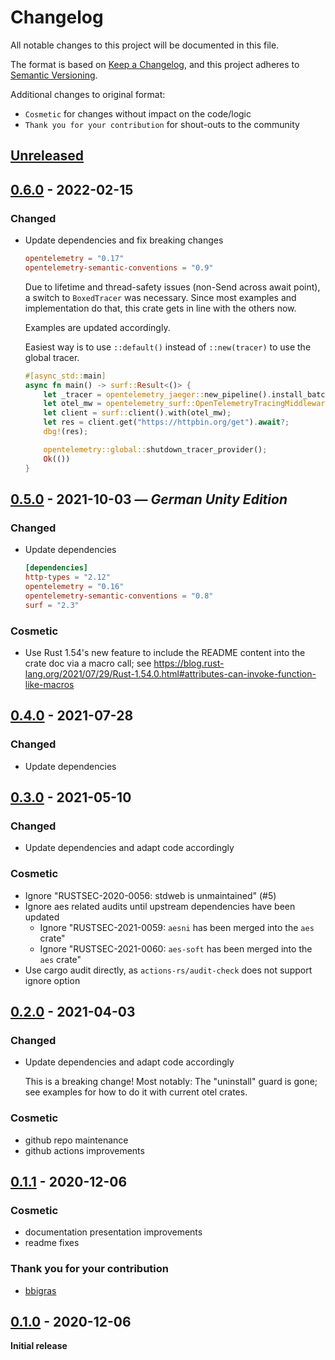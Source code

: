 # Changelog

All notable changes to this project will be documented in this file.

The format is based on [Keep a Changelog](https://keepachangelog.com/en/1.0.0/),
and this project adheres to [Semantic Versioning](https://semver.org/spec/v2.0.0.html).

Additional changes to original format:
- `Cosmetic` for changes without impact on the code/logic
- `Thank you for your contribution` for shout-outs to the community

## [Unreleased]

## [0.6.0] - 2022-02-15
### Changed
- Update dependencies and fix breaking changes

  ```toml
  opentelemetry = "0.17"
  opentelemetry-semantic-conventions = "0.9"
  ```

  Due to lifetime and thread-safety issues (non-Send across await point),
  a switch to `BoxedTracer` was necessary. Since most examples and implementation do that,
  this crate gets in line with the others now.

  Examples are updated accordingly.

  Easiest way is to use `::default()` instead of `::new(tracer)` to use the global tracer.

  ```rust
  #[async_std::main]
  async fn main() -> surf::Result<()> {
      let _tracer = opentelemetry_jaeger::new_pipeline().install_batch(opentelemetry::runtime::AsyncStd)?;
      let otel_mw = opentelemetry_surf::OpenTelemetryTracingMiddleware::default();
      let client = surf::client().with(otel_mw);
      let res = client.get("https://httpbin.org/get").await?;
      dbg!(res);

      opentelemetry::global::shutdown_tracer_provider();
      Ok(())
  }
  ```

## [0.5.0] - 2021-10-03 — _German Unity Edition_
### Changed
- Update dependencies

  ```toml
  [dependencies]
  http-types = "2.12"
  opentelemetry = "0.16"
  opentelemetry-semantic-conventions = "0.8"
  surf = "2.3"
  ```

### Cosmetic
- Use Rust 1.54's new feature to include the README content into the crate doc via a macro call;
  see <https://blog.rust-lang.org/2021/07/29/Rust-1.54.0.html#attributes-can-invoke-function-like-macros>

## [0.4.0] - 2021-07-28
### Changed
- Update dependencies

## [0.3.0] - 2021-05-10
### Changed
- Update dependencies and adapt code accordingly

### Cosmetic
- Ignore "RUSTSEC-2020-0056: stdweb is unmaintained" (#5)
- Ignore aes related audits until upstream dependencies have been updated
  - Ignore "RUSTSEC-2021-0059: `aesni` has been merged into the `aes` crate"
  - Ignore "RUSTSEC-2021-0060: `aes-soft` has been merged into the `aes` crate"
- Use cargo audit directly, as `actions-rs/audit-check` does not support ignore option

## [0.2.0] - 2021-04-03
### Changed
- Update dependencies and adapt code accordingly

  This is a breaking change!
  Most notably: The "uninstall" guard is gone; see examples for how to do it with current otel crates.

### Cosmetic
- github repo maintenance
- github actions improvements

## [0.1.1] - 2020-12-06
### Cosmetic
- documentation presentation improvements
- readme fixes

### Thank you for your contribution
- [bbigras]

## [0.1.0] - 2020-12-06
**Initial release**

[Unreleased]: https://github.com/asaaki/opentelemetry-surf/compare/v0.6.0...HEAD
[0.6.0]: https://github.com/asaaki/opentelemetry-surf/compare/v0.5.0...v0.6.0
[0.5.0]: https://github.com/asaaki/opentelemetry-surf/compare/v0.4.0...v0.5.0
[0.4.0]: https://github.com/asaaki/opentelemetry-surf/compare/v0.3.0...v0.4.0
[0.3.0]: https://github.com/asaaki/opentelemetry-surf/compare/v0.2.0...v0.3.0
[0.2.0]: https://github.com/asaaki/opentelemetry-surf/compare/v0.1.1...v0.2.0
[0.1.1]: https://github.com/asaaki/opentelemetry-surf/compare/v0.1.0...v0.1.1
[0.1.0]: https://github.com/asaaki/opentelemetry-surf/commit/fceb3722ff2a317ce4b1e7d669978885d77105c5

[bbigras]: https://github.com/bbigras
